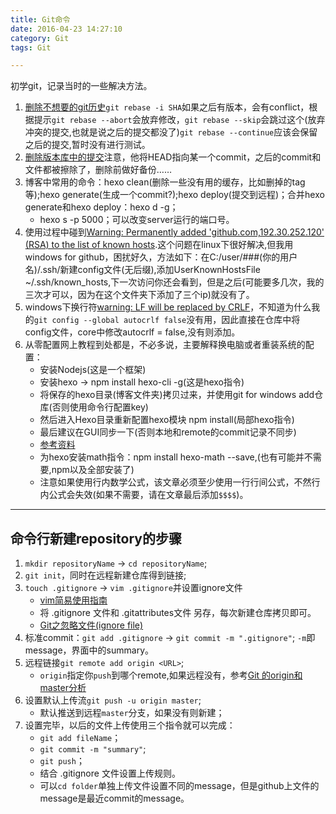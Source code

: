 ```yaml
---
title: Git命令
date: 2016-04-23 14:27:10
category: Git
tags: Git

---
```


初学git，记录当时的一些解决方法。

1. [删除不想要的git历史](https://www.zhihu.com/question/22132675)`git rebase -i SHA`如果之后有版本，会有conflict，根据提示`git rebase --abort`会放弃修改，`git rebase --skip`会跳过这个(放弃冲突的提交,也就是说之后的提交都没了)`git rebase --continue`应该会保留之后的提交,暂时没有进行测试。
2. [删除版本库中的提交](https://segmentfault.com/q/1010000000115900)注意，他将HEAD指向某一个commit，之后的commit和文件都被擦除了，删除前做好备份……
3. 博客中常用的命令：hexo clean(删除一些没有用的缓存，比如删掉的tag等);hexo generate(生成一个commit?);hexo deploy(提交到远程)；合并hexo generate和hexo deploy：hexo d -g；
	+ hexo s -p 5000；可以改变server运行的端口号。
4. 使用过程中碰到[Warning: Permanently added 'github.com,192.30.252.120' (RSA) to the list of known hosts](http://stackoverflow.com/questions/9299651/git-says-warning-permanently-added-to-the-list-of-known-hosts).这个问题在linux下很好解决,但我用windows for github，困扰好久，方法如下：在C:/user/###(你的用户名)/.ssh/新建config文件(无后缀),添加UserKnownHostsFile ~/.ssh/known_hosts,下一次访问你还会看到，但是之后(可能要多几次，我的三次才可以，因为在这个文件夹下添加了三个ip)就没有了。
5. windows下换行符[warning: LF will be replaced by CRLF](http://www.luckyonecn.com/blog/git-auto-crlf-problem/)，不知道为什么我的`git config --global autocrlf false`没有用，因此直接在仓库中将config文件，core中修改autocrlf = false,没有则添加。
6. 从零配置网上教程到处都是，不必多说，主要解释换电脑或者重装系统的配置：
	+ 安装Nodejs(这是一个框架)
	+ 安装hexo -> npm install hexo-cli -g(这是hexo指令)
	+ 将保存的hexo目录(博客文件夹)拷贝过来，并使用git for windows add仓库(否则使用命令行配置key)
	+ 然后进入Hexo目录重新配置hexo模块 npm install(局部hexo指令)
	+ 最后建议在GUI同步一下(否则本地和remote的commit记录不同步)
	+ [参考资料](http://stackoverflow.com/questions/9023672/nodejs-how-to-resolve-cannot-find-module-error)
	+ 为hexo安装math指令：npm install hexo-math --save,(也有可能并不需要,npm以及全部安装了)
	+ 注意如果使用行内数学公式，该文章必须至少使用一行行间公式，不然行内公式会失效(如果不需要，请在文章最后添加`$$$$`)。

---

## 命令行新建repository的步骤

1. `mkdir repositoryName` -> `cd repositoryName`;
2. `git init`，同时在远程新建仓库得到链接;
3. `touch .gitignore` -> `vim .gitignore`并设置ignore文件
	+ [vim简易使用指南](http://blog.csdn.net/jackalfly/article/details/7546878)
	+ 将 .gitignore 文件和 .gitattributes文件 另存，每次新建仓库拷贝即可。
	+ [Git之忽略文件(ignore file)](http://blog.csdn.net/benkaoya/article/details/7932370)
4. 标准commit：`git add .gitignore` -> `git commit -m ".gitignore"`;
	`-m`即message，界面中的summary。
5. 远程链接`git remote add origin <URL>`;
	+ `origin`指定你`push`到哪个remote,如果远程没有，参考[Git 的origin和master分析 ](http://blog.csdn.net/abo8888882006/article/details/12375091)
6. 设置默认上传流`git push -u origin master`;
	+ 默认推送到远程`master`分支，如果没有则新建；
7. 设置完毕，以后的文件上传使用三个指令就可以完成：
	+ `git add fileName`；
	+ `git commit -m "summary"`;
	+ `git push`；
	+ 结合 .gitignore 文件设置上传规则。
	+ 可以`cd folder`单独上传文件设置不同的message，但是github上文件的message是最近commit的message。